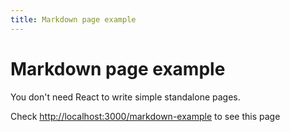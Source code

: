 ```yaml
---
title: Markdown page example
---
```


# Markdown page example

You don't need React to write simple standalone pages.

Check [http://localhost:3000/markdown-example](http://localhost:3000/markdown-example) to see this page

